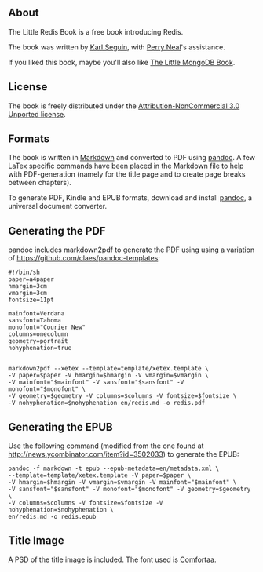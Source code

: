 ## About ##
The Little Redis Book is a free book introducing Redis.

The book was written by [Karl Seguin](http://openmymind.net), with [Perry Neal](http://twitter.com/perryneal)'s assistance. 

If you liked this book, maybe you'll also like [The Little MongoDB Book](http://openmymind.net/2011/3/28/The-Little-MongoDB-Book/).

## License ##
The book is freely distributed under the  [Attribution-NonCommercial 3.0 Unported license](<http://creativecommons.org/licenses/by-nc/3.0/legalcode>).

## Formats ##
The book is written in [Markdown](http://daringfireball.net/projects/markdown/) and converted to PDF using [pandoc](http://johnmacfarlane.net/pandoc/). A few LaTex specific commands have been placed in the Markdown file to help with PDF-generation (namely for the title page and to create page breaks between chapters).

To generate PDF, Kindle and EPUB formats, download and install [pandoc](http://johnmacfarlane.net/pandoc/), a universal document converter.

## Generating the PDF ##
pandoc includes markdown2pdf to generate the PDF using using a variation of <https://github.com/claes/pandoc-templates>:

	#!/bin/sh
	paper=a4paper
	hmargin=3cm
	vmargin=3cm
	fontsize=11pt

	mainfont=Verdana
	sansfont=Tahoma
	monofont="Courier New"
	columns=onecolumn
	geometry=portrait
	nohyphenation=true


	markdown2pdf --xetex --template=template/xetex.template \
	-V paper=$paper -V hmargin=$hmargin -V vmargin=$vmargin \
	-V mainfont="$mainfont" -V sansfont="$sansfont" -V monofont="$monofont" \
	-V geometry=$geometry -V columns=$columns -V fontsize=$fontsize \
	-V nohyphenation=$nohyphenation en/redis.md -o redis.pdf 

## Generating the EPUB ##
Use the following command (modified from the one found at <http://news.ycombinator.com/item?id=3502033>) to generate the EPUB:

	pandoc -f markdown -t epub --epub-metadata=en/metadata.xml \
	--template=template/xetex.template -V paper=$paper \
	-V hmargin=$hmargin -V vmargin=$vmargin -V mainfont="$mainfont" \
	-V sansfont="$sansfont" -V monofont="$monofont" -V geometry=$geometry \
	-V columns=$columns -V fontsize=$fontsize -V nohyphenation=$nohyphenation \
	en/redis.md -o redis.epub

## Title Image ##
A PSD of the title image is included. The font used is [Comfortaa](http://www.dafont.com/comfortaa.font).
